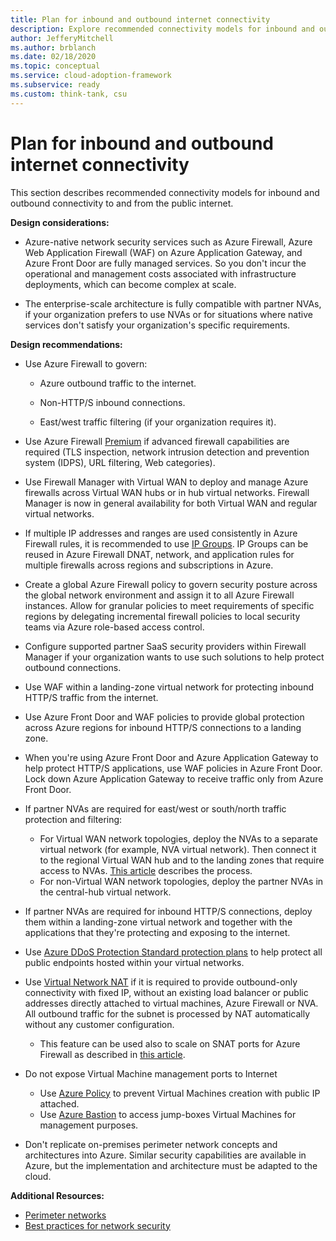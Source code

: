 ```yaml
---
title: Plan for inbound and outbound internet connectivity
description: Explore recommended connectivity models for inbound and outbound connectivity to and from the public internet
author: JefferyMitchell
ms.author: brblanch
ms.date: 02/18/2020
ms.topic: conceptual
ms.service: cloud-adoption-framework
ms.subservice: ready
ms.custom: think-tank, csu
---
```


# Plan for inbound and outbound internet connectivity

This section describes recommended connectivity models for inbound and outbound connectivity to and from the public internet.

**Design considerations:**

- Azure-native network security services such as Azure Firewall, Azure Web Application Firewall (WAF) on Azure Application Gateway, and Azure Front Door are fully managed services. So you don't incur the operational and management costs associated with infrastructure deployments, which can become complex at scale.

- The enterprise-scale architecture is fully compatible with partner NVAs, if your organization prefers to use NVAs or for situations where native services don't satisfy your organization's specific requirements.

**Design recommendations:**

- Use Azure Firewall to govern:

  - Azure outbound traffic to the internet.

  - Non-HTTP/S inbound connections.

  - East/west traffic filtering (if your organization requires it).

- Use Azure Firewall [Premium](https://docs.microsoft.com/azure/firewall/premium-features) if advanced firewall capabilities are required (TLS inspection, network intrusion detection and prevention system (IDPS), URL filtering, Web categories).

- Use Firewall Manager with Virtual WAN to deploy and manage Azure firewalls across Virtual WAN hubs or in hub virtual networks. Firewall Manager is now in general availability for both Virtual WAN and regular virtual networks.

- If multiple IP addresses and ranges are used consistently in Azure Firewall rules, it is recommended to use [IP Groups](https://docs.microsoft.com/azure/firewall/ip-groups). IP Groups can be reused in Azure Firewall DNAT, network, and application rules for multiple firewalls across regions and subscriptions in Azure.

- Create a global Azure Firewall policy to govern security posture across the global network environment and assign it to all Azure Firewall instances. Allow for granular policies to meet requirements of specific regions by delegating incremental firewall policies to local security teams via Azure role-based access control.

- Configure supported partner SaaS security providers within Firewall Manager if your organization wants to use such solutions to help protect outbound connections.

- Use WAF within a landing-zone virtual network for protecting inbound HTTP/S traffic from the internet.

- Use Azure Front Door and WAF policies to provide global protection across Azure regions for inbound HTTP/S connections to a landing zone.

- When you're using Azure Front Door and Azure Application Gateway to help protect HTTP/S applications, use WAF policies in Azure Front Door. Lock down Azure Application Gateway to receive traffic only from Azure Front Door.

- If partner NVAs are required for east/west or south/north traffic protection and filtering:

  - For Virtual WAN network topologies, deploy the NVAs to a separate virtual network (for example, NVA virtual network). Then connect it to the regional Virtual WAN hub and to the landing zones that require access to NVAs. [This article](/azure/virtual-wan/scenario-route-through-nva) describes the process.
  - For non-Virtual WAN network topologies, deploy the partner NVAs in the central-hub virtual network.

- If partner NVAs are required for inbound HTTP/S connections, deploy them within a landing-zone virtual network and together with the applications that they're protecting and exposing to the internet.

- Use [Azure DDoS Protection Standard protection plans](/azure/ddos-protection/ddos-protection-overview) to help protect all public endpoints hosted within your virtual networks.

- Use [Virtual Network NAT](https://docs.microsoft.com/azure/virtual-network/nat-gateway/nat-overview) if it is required to provide outbound-only connectivity with fixed IP, without an existing load balancer or public addresses directly attached to virtual machines, Azure Firewall or NVA. All outbound traffic for the subnet is processed by NAT automatically without any customer configuration.
  - This feature can be used also to scale on SNAT ports for Azure Firewall as described in [this article](https://docs.microsoft.com/azure/firewall/integrate-with-nat-gateway).

- Do not expose Virtual Machine management ports to Internet
  - Use [Azure Policy](https://docs.microsoft.com/azure/virtual-network/policy-reference) to prevent Virtual Machines creation with public IP attached.
  - Use [Azure Bastion](https://docs.microsoft.com/azure/bastion/bastion-overview) to access jump-boxes Virtual Machines for management purposes. 

- Don't replicate on-premises perimeter network concepts and architectures into Azure. Similar security capabilities are available in Azure, but the implementation and architecture must be adapted to the cloud.

**Additional Resources:**

- [Perimeter networks](https://docs.microsoft.com/azure/cloud-adoption-framework/ready/azure-best-practices/perimeter-networks)
- [Best practices for network security](https://docs.microsoft.com/azure/security/fundamentals/network-best-practices) 